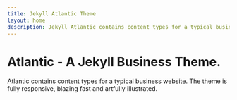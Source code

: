 ```yaml
---
title: Jekyll Atlantic Theme
layout: home
description: Jekyll Atlantic contains content types for a typical business website. The theme is fully responsive, blazing fast and artfully illustrated.
---
```


# Atlantic - A Jekyll Business Theme.

Atlantic contains content types for a typical business website. The theme is fully responsive, blazing fast and artfully illustrated.
